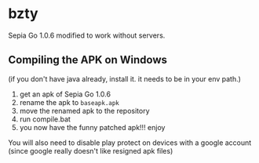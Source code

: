 # bzty
Sepia Go 1.0.6 modified to work without servers.

## Compiling the APK on Windows

(if you don't have java already, install it. it needs to be in your env path.)

1. get an apk of Sepia Go 1.0.6
2. rename the apk to `baseapk.apk`
3. move the renamed apk to the repository
4. run compile.bat
5. you now have the funny patched apk!!! enjoy

You will also need to disable play protect on devices with a google account (since google really doesn't like resigned apk files)
